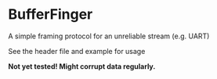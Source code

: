 # BufferFinger

A simple framing protocol for an unreliable stream (e.g. UART)

See the header file and example for usage

**Not yet tested! Might corrupt data regularly.**
